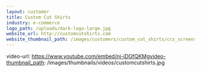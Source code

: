 ```yaml
---
layout: customer
title: Custom Cut Shirts
industry: e-commerce
logo_path: /uploads/dark-logo-large.jpg
website_url: http://customcutshirts.com
website_thumbnail_path: /images/customers/custom_cut_shirts/ccs_screenshot.jpg
---
```



video-url: https://www.youtube.com/embed/nj-iDGfQKMgvideo-thumbnail_path: /images/thumbnails/videos/customcutshirts.jpg